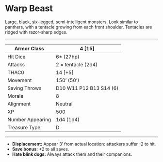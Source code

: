 # Warp Beast

Large, black, six-legged, semi-intelligent monsters. Look similar to panthers, with a tentacle growing from each front shoulder. Tentacles are ridged with razor-sharp edges.

------

| Armor Class     | 4 [15]                  |
| ---------------- | ----------------------- |
| Hit Dice         | 6* (27hp)               |
| Attacks          | 2 × tentacle (2d4)      |
| THAC0            | 14 [+5]                 |
| Movement         | 150’ (50’)              |
| Saving Throws    | D10 W11 P12 B13 S14 (6) |
| Morale           | 8                       |
| Alignment        | Neutral                 |
| XP               | 500                     |
| Number Appearing | 1d4 (1d4)               |
| Treasure Type    | D                       |

------

- **Displacement:** Appear 3’ from actual location: attackers suffer -2 to hit.
- **Save bonus:** +2 to all saves.
- **Hate blink dogs:** Always attack them and their companions.